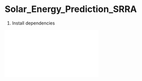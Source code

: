 # Solar_Energy_Prediction_SRRA
1) Install dependencies

![alt text]([https://github.com/Debojyoti7/Solar_Energy_Prediction_SRRA/tree/main/assets/Solar-Flow-Intro.pdf)
